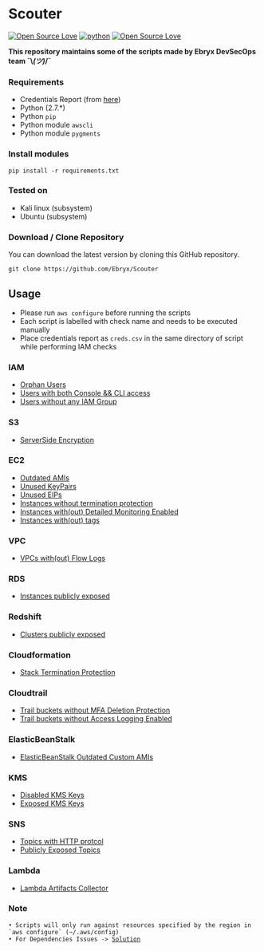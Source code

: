 # Scouter

[![Open Source Love](https://badges.frapsoft.com/os/v1/open-source.svg?v=102)](https://github.com/ellerbrock/open-source-badge/)
[![python](https://img.shields.io/badge/python-2.7-blue.svg)](https://www.python.org/downloads/)
[![Open Source Love](https://badges.frapsoft.com/os/mit/mit.svg?v=102)](https://github.com/ellerbrock/open-source-badge/)

**This repository maintains some of the scripts made by Ebryx DevSecOps team ¯\\_(ツ)_/¯**

### Requirements

- Credentials Report (from [here](https://console.aws.amazon.com/iam/home#/credential_report))
- Python (2.7.*)
- Python `pip`
- Python module `awscli`
- Python module `pygments`

### Install modules

	pip install -r requirements.txt

### Tested on

- Kali linux (subsystem)
- Ubuntu (subsystem)
 
### Download / Clone Repository

You can download the latest version by cloning this GitHub repository.

	git clone https://github.com/Ebryx/Scouter
	
## Usage
- Please run `aws configure` before running the scripts
- Each script is labelled with check name and needs to be executed manually
- Place credentials report as `creds.csv` in the same directory of script while performing IAM checks

### IAM

* [Orphan Users](https://github.com/Ebryx/Scouter/blob/master/IAM/orphanUsers.py)
* [Users with both Console && CLI access](https://github.com/Ebryx/Scouter/blob/master/IAM/consoleAndCliAccess.py)
* [Users without any IAM Group](https://github.com/Ebryx/Scouter/blob/master/IAM/usersWithoutIAMGroup.py)

### S3

* [ServerSide Encryption](https://github.com/Ebryx/Scouter/blob/master/S3/serverSideEncryption.py)

### EC2

* [Outdated AMIs](https://github.com/Ebryx/Scouter/blob/master/EC2/outdatedAMIs.py)
* [Unused KeyPairs](https://github.com/Ebryx/Scouter/blob/master/EC2/unusedKeyPairs.py)
* [Unused EIPs](https://github.com/Ebryx/Scouter/blob/master/EC2/unusedKeyPairs.py)
* [Instances without termination protection](https://github.com/Ebryx/Scouter/blob/master/EC2/instancesWithoutTerminationProtection.py)
* [Instances with(out) Detailed Monitoring Enabled](https://github.com/Ebryx/Scouter/blob/master/EC2/detailedMonitoring.py)
* [Instances with(out) tags](https://github.com/Ebryx/Scouter/blob/master/EC2/taggedInstances.py)

### VPC

* [VPCs with(out) Flow Logs](https://github.com/Ebryx/Scouter/blob/master/VPC/vpcFlowLogs.py)

### RDS

* [Instances publicly exposed](https://github.com/Ebryx/Scouter/blob/master/RDS/publicRDSInstances.py)

### Redshift

* [Clusters publicly exposed](https://github.com/Ebryx/Scouter/blob/master/Redshift/publicRedshiftClusters.py)

### Cloudformation

* [Stack Termination Protection](https://github.com/Ebryx/Scouter/blob/master/Cloudformation/stackTerminationProtection.py)

### Cloudtrail

* [Trail buckets without MFA Deletion Protection](https://github.com/Ebryx/Scouter/blob/master/Cloudtrail/bucketMfaDeletionProtection.py)
* [Trail buckets without Access Logging Enabled](https://github.com/Ebryx/Scouter/blob/master/Cloudtrail/bucketLoggingAccess.py)

### ElasticBeanStalk

* [ElasticBeanStalk Outdated Custom AMIs](https://github.com/Ebryx/Scouter/blob/master/ElasticBeanStalk/outdatedEBSCustomAMIs.py)

### KMS

* [Disabled KMS Keys](https://github.com/Ebryx/Scouter/blob/master/KMS/disabledKeys.py)
* [Exposed KMS Keys](https://github.com/Ebryx/Scouter/blob/master/KMS/exposedKeys.py)

### SNS

* [Topics with HTTP protcol](https://github.com/Ebryx/Scouter/blob/master/SNS/topicsUtilizingHttpProtocol.py)
* [Publicly Exposed Topics](https://github.com/Ebryx/Scouter/blob/master/SNS/publiclyExposedTopics.py)

### Lambda
* [Lambda Artifacts Collector](https://github.com/Ebryx/Scouter/blob/master/Lambda/lambdaArtifactsCollector.py)

### Note 
<pre><code>• Scripts will only run against resources specified by the region in `aws configure` (~/.aws/config)
• For Dependencies Issues -> <a href="https://github.com/Anon-Exploiter/SiteBroker/issues/4#issuecomment-421292969" target="_blank">Solution</a>
</code></pre>
